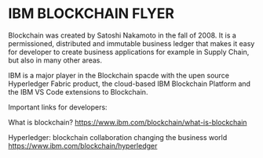 # IBM BLOCKCHAIN FLYER

Blockchain was created by Satoshi Nakamoto in the fall of 2008.
It is a permissioned, distributed and immutable business ledger that makes it easy for developer to create business applications for example in Supply Chain, but also in many other areas.

IBM is a major player in the Blockchain spacde with the upen source Hyperledger Fabric product, the cloud-based IBM Blockchain Platform and the IBM VS Code extensions to Blockchain.

Important links for developers:

What is blockchain? https://www.ibm.com/blockchain/what-is-blockchain

Hyperledger: blockchain collaboration changing the business world https://www.ibm.com/blockchain/hyperledger


